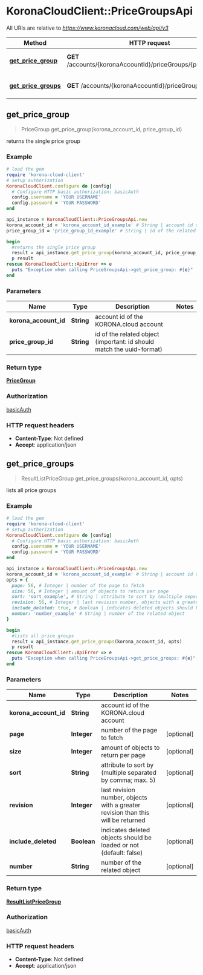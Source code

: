 # KoronaCloudClient::PriceGroupsApi

All URIs are relative to *https://www.koronacloud.com/web/api/v3*

Method | HTTP request | Description
------------- | ------------- | -------------
[**get_price_group**](PriceGroupsApi.md#get_price_group) | **GET** /accounts/{koronaAccountId}/priceGroups/{priceGroupId} | returns the single price group
[**get_price_groups**](PriceGroupsApi.md#get_price_groups) | **GET** /accounts/{koronaAccountId}/priceGroups | lists all price groups



## get_price_group

> PriceGroup get_price_group(korona_account_id, price_group_id)

returns the single price group

### Example

```ruby
# load the gem
require 'korona-cloud-client'
# setup authorization
KoronaCloudClient.configure do |config|
  # Configure HTTP basic authorization: basicAuth
  config.username = 'YOUR USERNAME'
  config.password = 'YOUR PASSWORD'
end

api_instance = KoronaCloudClient::PriceGroupsApi.new
korona_account_id = 'korona_account_id_example' # String | account id of the KORONA.cloud account
price_group_id = 'price_group_id_example' # String | id of the related object (important: id should match the uuid-format)

begin
  #returns the single price group
  result = api_instance.get_price_group(korona_account_id, price_group_id)
  p result
rescue KoronaCloudClient::ApiError => e
  puts "Exception when calling PriceGroupsApi->get_price_group: #{e}"
end
```

### Parameters


Name | Type | Description  | Notes
------------- | ------------- | ------------- | -------------
 **korona_account_id** | **String**| account id of the KORONA.cloud account | 
 **price_group_id** | **String**| id of the related object (important: id should match the uuid-format) | 

### Return type

[**PriceGroup**](PriceGroup.md)

### Authorization

[basicAuth](../README.md#basicAuth)

### HTTP request headers

- **Content-Type**: Not defined
- **Accept**: application/json


## get_price_groups

> ResultListPriceGroup get_price_groups(korona_account_id, opts)

lists all price groups

### Example

```ruby
# load the gem
require 'korona-cloud-client'
# setup authorization
KoronaCloudClient.configure do |config|
  # Configure HTTP basic authorization: basicAuth
  config.username = 'YOUR USERNAME'
  config.password = 'YOUR PASSWORD'
end

api_instance = KoronaCloudClient::PriceGroupsApi.new
korona_account_id = 'korona_account_id_example' # String | account id of the KORONA.cloud account
opts = {
  page: 56, # Integer | number of the page to fetch
  size: 56, # Integer | amount of objects to return per page
  sort: 'sort_example', # String | attribute to sort by (multiple separated by comma; max. 5)
  revision: 56, # Integer | last revision number, objects with a greater revision than this will be returned
  include_deleted: true, # Boolean | indicates deleted objects should be loaded or not (default: false)
  number: 'number_example' # String | number of the related object
}

begin
  #lists all price groups
  result = api_instance.get_price_groups(korona_account_id, opts)
  p result
rescue KoronaCloudClient::ApiError => e
  puts "Exception when calling PriceGroupsApi->get_price_groups: #{e}"
end
```

### Parameters


Name | Type | Description  | Notes
------------- | ------------- | ------------- | -------------
 **korona_account_id** | **String**| account id of the KORONA.cloud account | 
 **page** | **Integer**| number of the page to fetch | [optional] 
 **size** | **Integer**| amount of objects to return per page | [optional] 
 **sort** | **String**| attribute to sort by (multiple separated by comma; max. 5) | [optional] 
 **revision** | **Integer**| last revision number, objects with a greater revision than this will be returned | [optional] 
 **include_deleted** | **Boolean**| indicates deleted objects should be loaded or not (default: false) | [optional] 
 **number** | **String**| number of the related object | [optional] 

### Return type

[**ResultListPriceGroup**](ResultListPriceGroup.md)

### Authorization

[basicAuth](../README.md#basicAuth)

### HTTP request headers

- **Content-Type**: Not defined
- **Accept**: application/json

